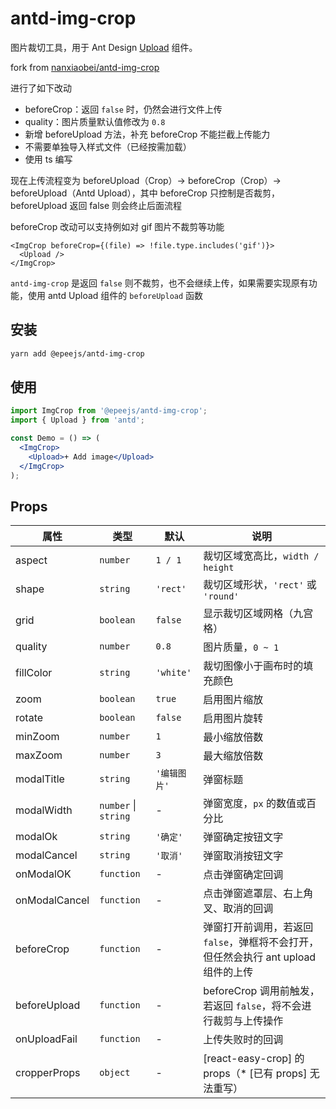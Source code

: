 # antd-img-crop

图片裁切工具，用于 Ant Design [Upload](https://ant.design/components/upload-cn/) 组件。

fork from [nanxiaobei/antd-img-crop](https://github.com/nanxiaobei/antd-img-crop)

进行了如下改动

- beforeCrop：返回 `false` 时，仍然会进行文件上传
- quality：图片质量默认值修改为 `0.8`
- 新增 beforeUpload 方法，补充 beforeCrop 不能拦截上传能力
- 不需要单独导入样式文件（已经按需加载）
- 使用 ts 编写

现在上传流程变为 beforeUpload（Crop）-> beforeCrop（Crop）-> beforeUpload（Antd Upload），其中 beforeCrop 只控制是否裁剪，beforeUpload 返回 false 则会终止后面流程

beforeCrop 改动可以支持例如对 gif 图片不裁剪等功能

```tsx
<ImgCrop beforeCrop={(file) => !file.type.includes('gif')}>
  <Upload />
</ImgCrop>
```

`antd-img-crop` 是返回 `false` 则不裁剪，也不会继续上传，如果需要实现原有功能，使用 antd Upload 组件的 `beforeUpload` 函数

## 安装

```sh
yarn add @epeejs/antd-img-crop
```

## 使用

```jsx harmony
import ImgCrop from '@epeejs/antd-img-crop';
import { Upload } from 'antd';

const Demo = () => (
  <ImgCrop>
    <Upload>+ Add image</Upload>
  </ImgCrop>
);
```

## Props

| 属性 | 类型 | 默认 | 说明 |
| --- | --- | --- | --- |
| aspect | `number` | `1 / 1` | 裁切区域宽高比，`width / height` |
| shape | `string` | `'rect'` | 裁切区域形状，`'rect'` 或 `'round'` |
| grid | `boolean` | `false` | 显示裁切区域网格（九宫格） |
| quality | `number` | `0.8` | 图片质量，`0 ~ 1` |
| fillColor | `string` | `'white'` | 裁切图像小于画布时的填充颜色 |
| zoom | `boolean` | `true` | 启用图片缩放 |
| rotate | `boolean` | `false` | 启用图片旋转 |
| minZoom | `number` | `1` | 最小缩放倍数 |
| maxZoom | `number` | `3` | 最大缩放倍数 |
| modalTitle | `string` | `'编辑图片'` | 弹窗标题 |
| modalWidth | `number` \| `string` | - | 弹窗宽度，`px` 的数值或百分比 |
| modalOk | `string` | `'确定'` | 弹窗确定按钮文字 |
| modalCancel | `string` | `'取消'` | 弹窗取消按钮文字 |
| onModalOK | `function` | - | 点击弹窗确定回调 |
| onModalCancel | `function` | - | 点击弹窗遮罩层、右上角叉、取消的回调 |
| beforeCrop | `function` | - | 弹窗打开前调用，若返回 `false`，弹框将不会打开，但任然会执行 ant upload 组件的上传 |
| beforeUpload | `function` | - | beforeCrop 调用前触发，若返回 `false`，将不会进行裁剪与上传操作 |
| onUploadFail | `function` | - | 上传失败时的回调 |
| cropperProps | `object` | - | [react-easy-crop] 的 props（\* [已有 props] 无法重写） |
